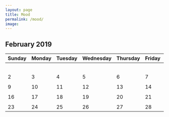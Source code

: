 ```yaml
---
layout: page
title: Mood
permalink: /mood/
image: 
---
```

## February 2019

| Sunday  | Monday  | Tuesday  | Wednesday  | Thursday  | Friday  | Saturday  |
|---|---|---|---|---|---|---|
| |   |   |   |   |   | 1🥱  |
| |   |   |   |   |   |   |
| 2  | 3  | 4  | 5  | 6  | 7  | 8  |
| |   |   |   |   |   |   |
| 9  | 10  | 11  | 12  | 13  | 14  | 15  |
| |   |   |   |   |   |   |
| 16  | 17  | 18  | 19  | 20  | 21  | 22  |
| |   |   |   |   |   |   |
| 23  | 24  | 25  | 26  | 27  | 28  | 29  |
